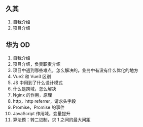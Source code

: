 ## 久其

1. 自我介绍
2. 项目介绍

## 华为 OD

1. 自我介绍
2. 项目介绍，负责职责介绍
3. 项目中遇到哪些难点，怎么解决的，业务中有没有什么优化的地方
4. Vue2 和 Vue3 区别
5. JS 中用到了什么设计模式
6. 什么是跨域，怎么解决
7. Nginx 的作用，原理
8. http，http referrer，请求头字段
9. Promise，Promise 的事件
10. JavaScript 作用域，变量提升
11. 算法题：转二进制，求 1 之间的最大间距
